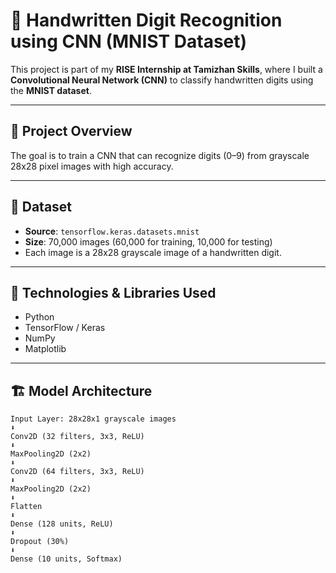 # 🧠 Handwritten Digit Recognition using CNN (MNIST Dataset)

This project is part of my **RISE Internship at Tamizhan Skills**, where I built a **Convolutional Neural Network (CNN)** to classify handwritten digits using the **MNIST dataset**.

---

## 📌 Project Overview

The goal is to train a CNN that can recognize digits (0–9) from grayscale 28x28 pixel images with high accuracy.

---

## 📂 Dataset

- **Source**: `tensorflow.keras.datasets.mnist`  
- **Size**: 70,000 images (60,000 for training, 10,000 for testing)  
- Each image is a 28x28 grayscale image of a handwritten digit.

---

## 🔧 Technologies & Libraries Used

- Python
- TensorFlow / Keras
- NumPy
- Matplotlib

---

## 🏗️ Model Architecture

```text
Input Layer: 28x28x1 grayscale images
⬇️
Conv2D (32 filters, 3x3, ReLU)
⬇️
MaxPooling2D (2x2)
⬇️
Conv2D (64 filters, 3x3, ReLU)
⬇️
MaxPooling2D (2x2)
⬇️
Flatten
⬇️
Dense (128 units, ReLU)
⬇️
Dropout (30%)
⬇️
Dense (10 units, Softmax)
